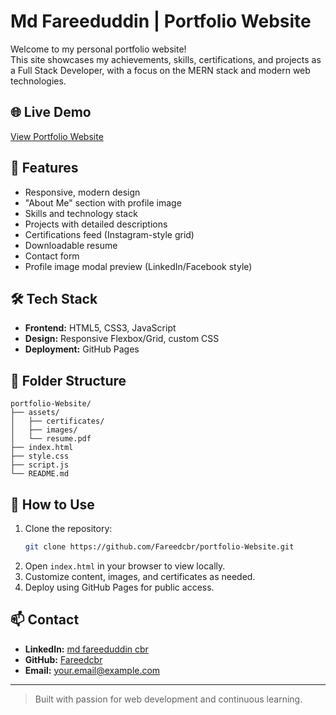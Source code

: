 # Md Fareeduddin | Portfolio Website

Welcome to my personal portfolio website!  
This site showcases my achievements, skills, certifications, and projects as a Full Stack Developer, with a focus on the MERN stack and modern web technologies.

## 🌐 Live Demo

[View Portfolio Website](https://fareedcbr.github.io/portfolio-Website/)

## 🚀 Features

- Responsive, modern design
- "About Me" section with profile image
- Skills and technology stack
- Projects with detailed descriptions
- Certifications feed (Instagram-style grid)
- Downloadable resume
- Contact form
- Profile image modal preview (LinkedIn/Facebook style)

## 🛠️ Tech Stack

- **Frontend:** HTML5, CSS3, JavaScript
- **Design:** Responsive Flexbox/Grid, custom CSS
- **Deployment:** GitHub Pages

## 📂 Folder Structure

```
portfolio-Website/
├── assets/
│   ├── certificates/
│   ├── images/
│   └── resume.pdf
├── index.html
├── style.css
├── script.js
└── README.md
```

## 📜 How to Use

1. Clone the repository:
   ```sh
   git clone https://github.com/Fareedcbr/portfolio-Website.git
   ```
2. Open `index.html` in your browser to view locally.
3. Customize content, images, and certificates as needed.
4. Deploy using GitHub Pages for public access.

## 📫 Contact

- **LinkedIn:** [md fareeduddin cbr](https://www.linkedin.com/in/md-fareeduddin-cbr/)
- **GitHub:** [Fareedcbr](https://github.com/Fareedcbr)
- **Email:** your.email@example.com

---

> Built with passion for web development and continuous learning.
